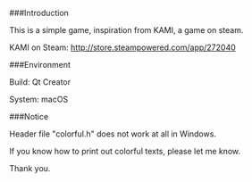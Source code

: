 ###Introduction

This is a simple game, inspiration from KAMI, a game on steam.

KAMI on Steam: http://store.steampowered.com/app/272040


###Environment

Build: Qt Creator

System: macOS

###Notice

Header file "colorful.h" does not work at all in Windows.

If you know how to print out colorful texts, please let me know.

Thank you.
